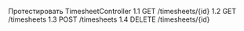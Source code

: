 Протестировать TimesheetController
1.1 GET /timesheets/{id} 1.2 GET /timesheets 1.3 POST /timesheets 1.4 DELETE /timesheets/{id}